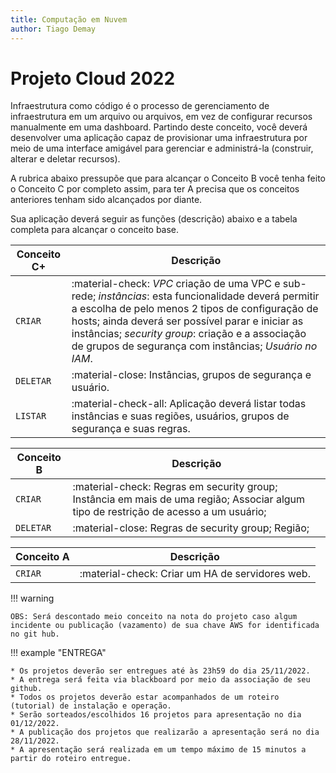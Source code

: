 ```yaml
---
title: Computação em Nuvem
author: Tiago Demay
---
```


# Projeto Cloud 2022

Infraestrutura como código é o processo de gerenciamento de infraestrutura em um arquivo ou arquivos, em vez de configurar recursos manualmente em uma dashboard. Partindo deste conceito, você deverá desenvolver uma aplicação capaz de provisionar uma infraestrutura por meio de uma interface amigável para gerenciar e administrá-la (construir, alterar e deletar recursos).

A rubrica abaixo pressupõe que para alcançar o Conceito B você tenha feito o Conceito C por completo assim, para ter A precisa que os conceitos anteriores tenham sido alcançados  por diante.

Sua aplicação deverá seguir as funções (descrição) abaixo e a tabela completa para alcançar o conceito base.


| Conceito C+ | Descrição                          |
| ----------- | ------------------------------------ |
| `CRIAR`     | :material-check:        *VPC* criação de uma VPC e sub-rede; *instâncias*: esta funcionalidade deverá permitir a escolha de pelo menos 2 tipos de configuração de hosts; ainda deverá ser possível parar e iniciar as instâncias;  *security group*: criação e a associação de grupos de segurança com instâncias; *Usuário no IAM*. |
| `DELETAR`   | :material-close:        Instâncias, grupos de segurança e usuário. |
| `LISTAR`    | :material-check-all:    Aplicação deverá listar todas instâncias e suas regiões, usuários, grupos de segurança e suas regras. |



| Conceito B  | Descrição                         |
| ----------- | ------------------------------------ |
| `CRIAR`     | :material-check:        Regras em security group; Instância em mais de uma região; Associar algum tipo de restrição de acesso a um usuário; |
| `DELETAR`   | :material-close:        Regras de security group; Região; |



| Conceito A  | Descrição                          |
| ----------- | ------------------------------------ |
| `CRIAR`     | :material-check:        Criar um HA de servidores web. |



!!! warning
    
    OBS: Será descontado meio conceito na nota do projeto caso algum incidente ou publicação (vazamento) de sua chave AWS for identificada no git hub.


!!! example "ENTREGA"

    * Os projetos deverão ser entregues até às 23h59 do dia 25/11/2022.
    * A entrega será feita via blackboard por meio da associação de seu github.
    * Todos os projetos deverão estar acompanhados de um roteiro (tutorial) de instalação e operação.
    * Serão sorteados/escolhidos 16 projetos para apresentação no dia 01/12/2022.
    * A publicação dos projetos que realizarão a apresentação será no dia 28/11/2022.
    * A apresentação será realizada em um tempo máximo de 15 minutos a partir do roteiro entregue.